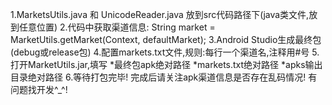 1.MarketsUtils.java 和 UnicodeReader.java 放到src代码路径下(java类文件,放到任意位置)
2.代码中获取渠道信息:
    String market = MarketUtils.getMarket(Context, defaultMarket);
3.Android Studio生成最终包(debug或release包)
4.配置markets.txt文件,规则:每行一个渠道名,注释用#号
5.打开MarketUtils.jar,填写 *最终包apk绝对路径 *markets.txt绝对路径 *apks输出目录绝对路径
6.等待打包完毕! 完成后请关注apk渠道信息是否存在乱码情况! 有问题找开发^_^!
